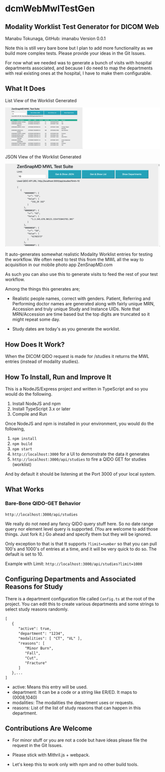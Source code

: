 # dcmWebMwlTestGen

## Modality Worklist Test Generator for DICOM Web

Manabu Tokunaga, GitHub: imanabu
Version 0.0.1

Note this is still very bare bone but I plan to add more functionality as we build more 
complex tests. Please provide your ideas in the Git Issues.

For now what we needed was to generate a bunch of visits with hospital departments associated,
and because I do need to map the departments with real existing ones at the hospital, I have
to make them configurable. 

## What It Does

List View of the Worklist Generated

![Screen 1](scerenshots/2019-04-08_13-23-57.png)


JSON View of the Worklist Generated

![Screen 2](scerenshots/2019-04-08_13-24-14.png)

It auto-generates somewhat realistic Modality Worklist entries for testing the workflow. We often need
to test this from the MWL all the way to acquisition in our mobile photo app ZenSnapMD.com

As such you can also use this to generate visits to feed the rest of your test workflow.

Among the things this generates are;

* Realistic people names, correct with genders. Patient, Referring and Performing doctor names are
  generated along with fairly unique MRN, Accession and truly unique Study and Instance UIDs.
  Note that MRN/Accession are time based but the top digits are truncated so it might repeat some day.
  
* Study dates are today's as you generate the worklist.

## How Does It Work?

When the DICOM QIDO request is made for /studies it returns the MWL entries (instead of modality studies).

## How To Install, Run and Improve It

This is a NodeJS/Express project and written in TypeScript and so you would do the following.

1. Install NodeJS and npm
2. Install TypeScript 3.x or later
3. Compile and Run

Once NodeJS and npm is installed in your environment, you would do the following,

1. `npm install`
2. `npm build`
3. `npm start`
4. `http://localhost:3000` for a UI to demonstrate the data it generates
5. `http://localhost:3000/api/studies` to fire a QIDO GET for studies (worklist)

And by default it should be listening at the Port 3000 of your local system.

## What Works

### Bare-Bone QIDO-GET Behavior

`http://localhost:3000/api/studies`

We really do not need any fancy QIDO query stuff here. So no date range query nor 
element level query is supported. (You are welcome to add those things. Just fork it.)
Go ahead and specify them but they will be ignored.

Only exception to that is that tt supports `?limit=number` so that you can 
pull 100's and 1000's of entries at a time, and it will be very quick to do so. 
The default is set to 10.

Example with Limit: `http://localhost:3000/api/studies?limit=1000`

## Configuring Departments and Associated Reasons for Study

There is a department configuration file called `Config.ts` at the root of the project.
You can edit this to create various departments and some strings to select study reasons
randomly.

    [
       {
          "active": true,
          "department": "1234",
          "modalities": [ "CT", "VL" ],
          "reasons": [
             "Minor Burn",
             "Fall",
             "Cut",
             "Fracture"
          ]
       },...
    ]
       
* active: Means this entry will be used. 
* department: It can be a code or a string like ER/ED. It maps to (0008,1040)
* modalities: The modalities the department uses or requests.
* reasons: List of the list of study reasons that can happen in this department.

## Contributions Are Welcome

* For minor stuff or you are not a code but have ideas please file the request in the Git Issues.

* Please stick with Mithril.js + webpack.

* Let's keep this to work only with npm and no other build tools. 
